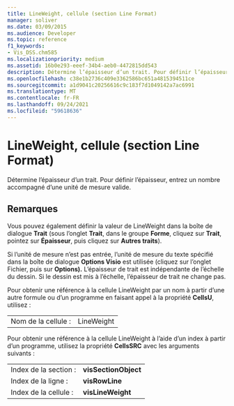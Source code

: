 ```yaml
---
title: LineWeight, cellule (section Line Format)
manager: soliver
ms.date: 03/09/2015
ms.audience: Developer
ms.topic: reference
f1_keywords:
- Vis_DSS.chm585
ms.localizationpriority: medium
ms.assetid: 16b0e293-eeef-34b4-aeb0-4472815dd543
description: Détermine l’épaisseur d’un trait. Pour définir l’épaisseur, entrez un nombre accompagné d’une unité de mesure valide.
ms.openlocfilehash: c38e1b2736c409e3362586bc651a4815394511ce
ms.sourcegitcommit: a1d9041c20256616c9c183f7d1049142a7ac6991
ms.translationtype: MT
ms.contentlocale: fr-FR
ms.lasthandoff: 09/24/2021
ms.locfileid: "59618636"
---
```

# <a name="lineweight-cell-line-format-section"></a>LineWeight, cellule (section Line Format)

Détermine l’épaisseur d’un trait. Pour définir l’épaisseur, entrez un nombre accompagné d’une unité de mesure valide.
  
## <a name="remarks"></a>Remarques

Vous pouvez également définir la valeur de LineWeight dans la boîte de dialogue **Trait** (sous l’onglet **Trait**, dans le groupe **Forme**, cliquez sur **Trait**, pointez sur **Épaisseur**, puis cliquez sur **Autres traits**).
  
Si l’unité de mesure n’est pas entrée, l’unité de mesure du texte  spécifié dans la boîte de dialogue **Options Visio** est utilisée (cliquez sur l’onglet Fichier, puis sur **Options).** L’épaisseur de trait est indépendante de l’échelle du dessin. Si le dessin est mis à l’échelle, l’épaisseur de trait ne change pas. 
  
Pour obtenir une référence à la cellule LineWeight par un nom à partir d’une autre formule ou d’un programme en faisant appel à la propriété **CellsU**, utilisez : 
  
|||
|:-----|:-----|
| Nom de la cellule :  <br/> | LineWeight  <br/> |
   
Pour obtenir une référence à la cellule LineWeight à l’aide d’un index à partir d’un programme, utilisez la propriété **CellsSRC** avec les arguments suivants : 
  
|||
|:-----|:-----|
| Index de la section :  <br/> |**visSectionObject** <br/> |
| Index de la ligne :  <br/> |**visRowLine** <br/> |
| Index de la cellule :  <br/> |**visLineWeight** <br/> |
   

